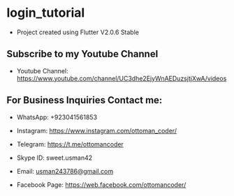 # login_tutorial

- Project created using Flutter V2.0.6 Stable

## Subscribe to my Youtube Channel

- Youtube Channel: https://www.youtube.com/channel/UC3dhe2EjyWnAEDuzsjtjXwA/videos

## For Business Inquiries Contact me: 

- WhatsApp: +923041561853

- Instagram: https://www.instagram.com/ottoman_coder/​

- Telegram: https://t.me/ottomancoder​

- Skype ID: sweet.usman42

- Email: usman243786@gmail.com

- Facebook Page: https://web.facebook.com/ottomancoder/